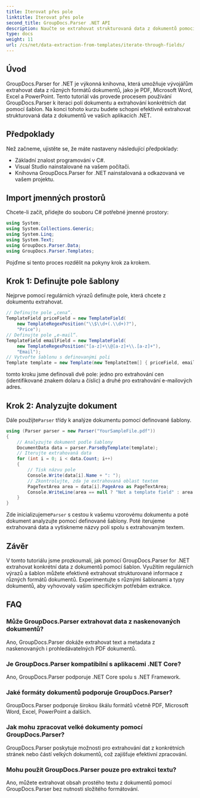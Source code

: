```yaml
---
title: Iterovat přes pole
linktitle: Iterovat přes pole
second_title: GroupDocs.Parser .NET API
description: Naučte se extrahovat strukturovaná data z dokumentů pomocí GroupDocs.Parser for .NET. Vylepšete své aplikace .NET o možnosti extrakce dat z dokumentů.
type: docs
weight: 11
url: /cs/net/data-extraction-from-templates/iterate-through-fields/
---
```

## Úvod
GroupDocs.Parser for .NET je výkonná knihovna, která umožňuje vývojářům extrahovat data z různých formátů dokumentů, jako je PDF, Microsoft Word, Excel a PowerPoint. Tento tutoriál vás provede procesem používání GroupDocs.Parser k iteraci polí dokumentu a extrahování konkrétních dat pomocí šablon. Na konci tohoto kurzu budete schopni efektivně extrahovat strukturovaná data z dokumentů ve vašich aplikacích .NET.
## Předpoklady
Než začneme, ujistěte se, že máte nastaveny následující předpoklady:
- Základní znalost programování v C#.
- Visual Studio nainstalované na vašem počítači.
- Knihovna GroupDocs.Parser for .NET nainstalovaná a odkazovaná ve vašem projektu.

## Import jmenných prostorů
Chcete-li začít, přidejte do souboru C# potřebné jmenné prostory:
```csharp
using System;
using System.Collections.Generic;
using System.Linq;
using System.Text;
using GroupDocs.Parser.Data;
using GroupDocs.Parser.Templates;
```
Pojďme si tento proces rozdělit na pokyny krok za krokem.
## Krok 1: Definujte pole šablony
Nejprve pomocí regulárních výrazů definujte pole, která chcete z dokumentu extrahovat.
```csharp
// Definujte pole „cena“.
TemplateField priceField = new TemplateField(
    new TemplateRegexPosition("\\$\\d+(.\\d+)?"),
    "Price");
// Definujte pole „e-mail“.
TemplateField emailField = new TemplateField(
    new TemplateRegexPosition("[a-z]+\\@[a-z]+\\.[a-z]+"),
    "Email");
// Vytvořte šablonu s definovanými poli
Template template = new Template(new TemplateItem[] { priceField, emailField });
```
tomto kroku jsme definovali dvě pole: jedno pro extrahování cen (identifikované znakem dolaru a číslic) a druhé pro extrahování e-mailových adres.
## Krok 2: Analyzujte dokument
 Dále použijte`Parser` třídy k analýze dokumentu pomocí definované šablony.
```csharp
using (Parser parser = new Parser("YourSampleFile.pdf"))
{
    // Analyzujte dokument podle šablony
    DocumentData data = parser.ParseByTemplate(template);
    // Iterujte extrahovaná data
    for (int i = 0; i < data.Count; i++)
    {
        // Tisk názvu pole
        Console.Write(data[i].Name + ": ");
        // Zkontrolujte, zda je extrahovaná oblast textem
        PageTextArea area = data[i].PageArea as PageTextArea;
        Console.WriteLine(area == null ? "Not a template field" : area.Text);
    }
}
```
 Zde inicializujeme`Parser` s cestou k vašemu vzorovému dokumentu a poté dokument analyzujte pomocí definované šablony. Poté iterujeme extrahovaná data a vytiskneme názvy polí spolu s extrahovaným textem.
## Závěr
V tomto tutoriálu jsme prozkoumali, jak pomocí GroupDocs.Parser for .NET extrahovat konkrétní data z dokumentů pomocí šablon. Využitím regulárních výrazů a šablon můžete efektivně extrahovat strukturované informace z různých formátů dokumentů. Experimentujte s různými šablonami a typy dokumentů, aby vyhovovaly vašim specifickým potřebám extrakce.

## FAQ
### Může GroupDocs.Parser extrahovat data z naskenovaných dokumentů?
Ano, GroupDocs.Parser dokáže extrahovat text a metadata z naskenovaných i prohledávatelných PDF dokumentů.
### Je GroupDocs.Parser kompatibilní s aplikacemi .NET Core?
Ano, GroupDocs.Parser podporuje .NET Core spolu s .NET Framework.
### Jaké formáty dokumentů podporuje GroupDocs.Parser?
GroupDocs.Parser podporuje širokou škálu formátů včetně PDF, Microsoft Word, Excel, PowerPoint a dalších.
### Jak mohu zpracovat velké dokumenty pomocí GroupDocs.Parser?
GroupDocs.Parser poskytuje možnosti pro extrahování dat z konkrétních stránek nebo částí velkých dokumentů, což zajišťuje efektivní zpracování.
### Mohu použít GroupDocs.Parser pouze pro extrakci textu?
Ano, můžete extrahovat obsah prostého textu z dokumentů pomocí GroupDocs.Parser bez nutnosti složitého formátování.